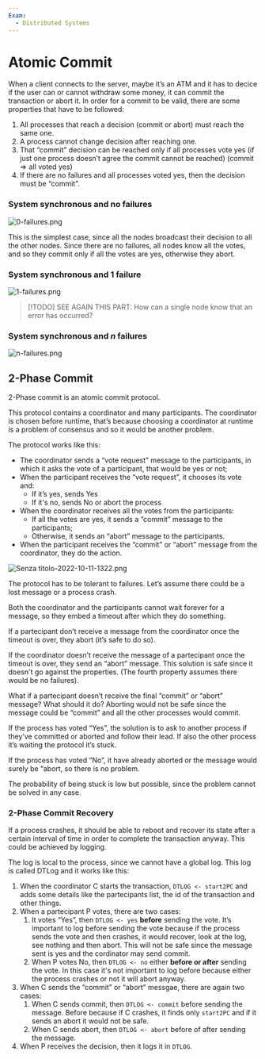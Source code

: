 ```yaml
---
Exam:
  - Distributed Systems
---
```

# Atomic Commit

When a client connects to the server, maybe it’s an ATM and it has to decice if the user can or cannot withdraw some money, it can commit the transaction or abort it. In order for a commit to be valid, there are some properties that have to be followed:

1. All processes that reach a decision (commit or abort) must reach the same one.
2. A process cannot change decision after reaching one.
3. That “commit” decision can be reached only if all processes vote yes (if just one process doesn’t agree the commit cannot be reached) ($\text{commit} \Rightarrow \text{all voted yes}$)
4. If there are no failures and all processes voted yes, then the decision must be “commit”. 

### System synchronous and no failures

![0-failures.png](0-failures.jpeg)

This is the simplest case, since all the nodes broadcast their decision to all the other nodes. Since there are no failures, all nodes know all the votes, and so they commit only if all the votes are yes, otherwise they abort. 

### System synchronous and 1 failure

![1-failures.png](1-failures.jpeg)

> [!TODO]
SEE AGAIN THIS PART: How can a single node know that an error has occurred?

### System synchronous and $n$ failures

![n-failures.png](n-failures.jpeg)

## 2-Phase Commit

2-Phase commit is an atomic commit protocol.

This protocol contains a coordinator and many participants. The coordinator is chosen before runtime, that’s because choosing a coordinator at runtime is a problem of consensus and so it would be another problem.

The protocol works like this:

- The coordinator sends a “vote request” message to the participants, in which it asks the vote of a participant, that would be yes or not;
- When the participant receives the “vote request”, it chooses its vote and:
    - If it’s yes, sends Yes
    - If it's no, sends No or abort the process
- When the coordinator receives all the votes from the participants:
    - If all the votes are yes, it sends a “commit” message to the participants;
    - Otherwise, it sends an “abort” message to the participants.
- When the participant receives the “commit” or “abort” message from the coordinator, they do the action.

![Senza titolo-2022-10-11-1322.png](Senza_titolo-2022-10-11-1322.jpeg)

The protocol has to be tolerant to failures. Let’s assume there could be a lost message or a process crash.

Both the coordinator and the participants cannot wait forever for a message, so they embed a timeout after which they do something.

If a partecipant don’t receive a message from the coordinator once the timeout is over, they abort (it’s safe to do so).

If the coordinator doesn’t receive the message of a partecipant once the timeout is over, they send an “abort” message. This solution is safe since it doesn't go against the properties. (The fourth property assumes there would be no failures).

What if a partecipant doesn’t receive the final “commit” or “abort” message? What should it do? Aborting would not be safe since the message could be “commit” and all the other processes would commit.

If the process has voted “Yes”, the solution is to ask to another process if they’ve committed or aborted and follow their lead. If also the other process it’s waiting the protocol it’s stuck.

If the process has voted “No”, it have already aborted or the message would surely be “abort, so there is no problem. 

The probability of being stuck is low but possible, since the problem cannot be solved in any case.
### 2-Phase Commit Recovery

If a process crashes, it should be able to reboot and recover its state after a certain interval of time in order to complete the transaction anyway. This could be achieved by logging.

The log is local to the process, since we cannot have a global log. This log is called DTLog and it works like this:

1. When the coordinator C starts the transaction, `DTLOG <- start2PC` and adds some details like the partecipants list, the id of the transaction and other things.
2. When a partecipant P votes, there are two cases:
    1. It votes “Yes”, then `DTLOG <- yes` **before** sending the vote.
    It’s important to log before sending the vote because if the process sends the vote and then crashes, it would recover, look at the log, see nothing and then abort. This will not be safe since the message sent is yes and the cordinator may send commit.
    2. When P votes No, then `DTLOG <- no` either **before or after** sending the vote.
    In this case it's not important to log before because either the process crashes or not it will abort anyway.
3. When C sends the “commit” or “abort” messgae, there are again two cases:
    1. When C sends commit, then `DTLOG <- commit` before sending the message.
    Before because if C crashes, it finds only `start2PC` and if it sends an abort it would not be safe.
    2. When C sends abort, then `DTLOG <- abort` before of after sending the message.
4. When P receives the decision, then it logs it in `DTLOG`.
